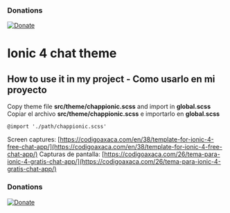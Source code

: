 ### Donations
[![Donate](https://img.shields.io/badge/Donate-PayPal-green.svg)](https://www.paypal.me/IvnAqn)


# Ionic 4 chat theme

## How to use it in my project - Como usarlo en mi proyecto

Copy theme file __src/theme/chappionic.scss__ and import in __global.scss__
Copiar el archivo __src/theme/chappionic.scss__ e importarlo en __global.scss__

```
@import './path/chappionic.scss'
```

Screen captures: [https://codigoaxaca.com/en/38/template-for-ionic-4-free-chat-app/](https://codigoaxaca.com/en/38/template-for-ionic-4-free-chat-app/)
Capturas de pantalla: [https://codigoaxaca.com/26/tema-para-ionic-4-gratis-chat-app/](https://codigoaxaca.com/26/tema-para-ionic-4-gratis-chat-app/)


### Donations
[![Donate](https://img.shields.io/badge/Donate-PayPal-green.svg)](https://www.paypal.me/IvnAqn)